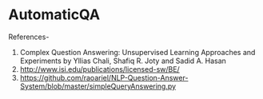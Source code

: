 # AutomaticQA

References-
1. Complex Question Answering: Unsupervised Learning Approaches and Experiments by Yllias Chali, Shafiq R. Joty and Sadid A. Hasan
2. http://www.isi.edu/publications/licensed-sw/BE/
3. https://github.com/raoariel/NLP-Question-Answer-System/blob/master/simpleQueryAnswering.py
